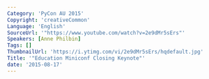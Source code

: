 ```yaml
---
Category: 'PyCon AU 2015'
Copyright: 'creativeCommon'
Language: 'English'
SourceUrl: '"https://www.youtube.com/watch?v=2e9dMr5sErs"'
Speakers: [Anne Philbin]
Tags: []
ThumbnailUrl: 'https://i.ytimg.com/vi/2e9dMr5sErs/hqdefault.jpg'
Title: '"Education Miniconf Closing Keynote"'
date: '2015-08-17'
---
```



